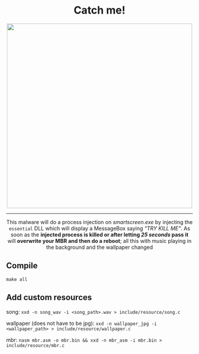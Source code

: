 <div align="center">

# Catch me!

<img src="https://github.com/aniko33/Catch-me/assets/76649588/0c36e2f1-b4c0-4ec4-88be-c4299e3dc3a0" width=500px>

---

This malware will do a process injection on *smartscreen.exe* by injecting the `essential` DLL which will display a MessageBox saying *"TRY KILL ME"*. 
As soon as the **injected process is killed or after letting *25 seconds* pass it**
will **overwrite your MBR and then do a reboot**; all this with music playing in the background and the wallpaper changed 

</div>

## Compile
`make all`

## Add custom resources
song: `xxd -n song_wav -i <song_path>.wav > include/resource/song.c`

wallpaper (does not have to be jpg): `xxd -n wallpaper_jpg -i <wallpaper_path> > include/resource/wallpaper.c`

mbr: `nasm mbr.asm -o mbr.bin && xxd -n mbr_asm -i mbr.bin > include/resource/mbr.c`

